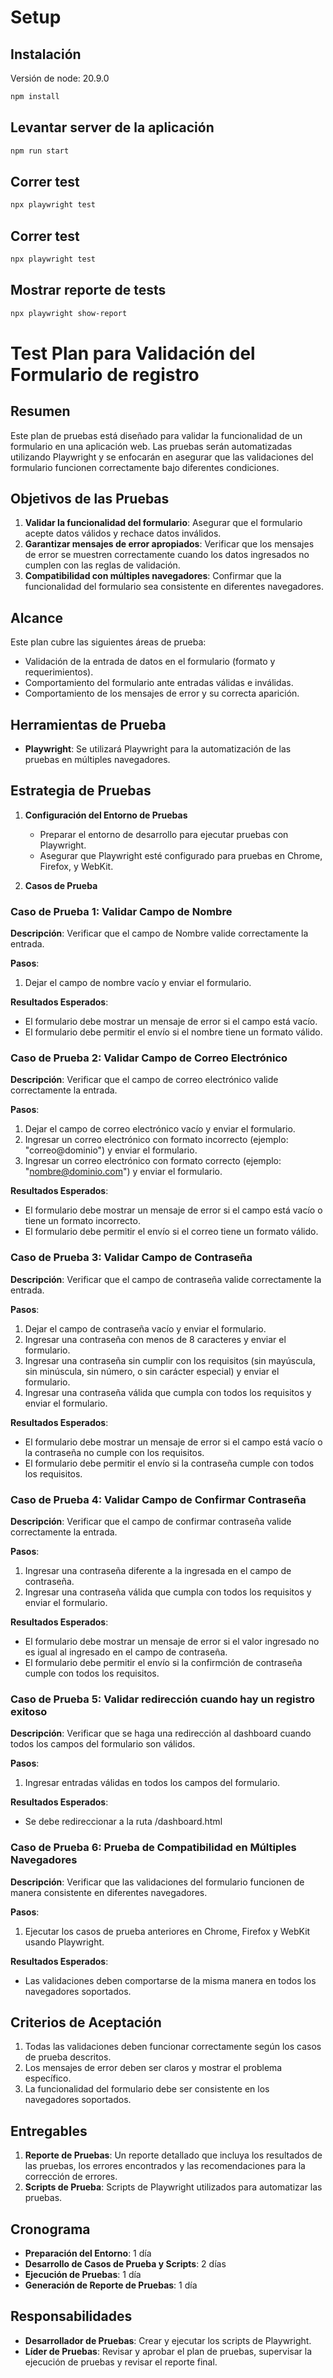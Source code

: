 # Setup

## Instalación

Versión de node: 20.9.0

```bash
npm install
```

## Levantar server de la aplicación

```bash
npm run start
```

## Correr test

```bash
npx playwright test
```

## Correr test

```bash
npx playwright test
```

## Mostrar reporte de tests

```bash
npx playwright show-report
```

# Test Plan para Validación del Formulario de registro

## Resumen

Este plan de pruebas está diseñado para validar la funcionalidad de un formulario en una aplicación web. Las pruebas serán automatizadas utilizando Playwright y se enfocarán en asegurar que las validaciones del formulario funcionen correctamente bajo diferentes condiciones.

## Objetivos de las Pruebas

1. **Validar la funcionalidad del formulario**: Asegurar que el formulario acepte datos válidos y rechace datos inválidos.
2. **Garantizar mensajes de error apropiados**: Verificar que los mensajes de error se muestren correctamente cuando los datos ingresados no cumplen con las reglas de validación.
3. **Compatibilidad con múltiples navegadores**: Confirmar que la funcionalidad del formulario sea consistente en diferentes navegadores.

## Alcance

Este plan cubre las siguientes áreas de prueba:

- Validación de la entrada de datos en el formulario (formato y requerimientos).
- Comportamiento del formulario ante entradas válidas e inválidas.
- Comportamiento de los mensajes de error y su correcta aparición.

## Herramientas de Prueba

- **Playwright**: Se utilizará Playwright para la automatización de las pruebas en múltiples navegadores.

## Estrategia de Pruebas

1. **Configuración del Entorno de Pruebas**

   - Preparar el entorno de desarrollo para ejecutar pruebas con Playwright.
   - Asegurar que Playwright esté configurado para pruebas en Chrome, Firefox, y WebKit.

2. **Casos de Prueba**

### Caso de Prueba 1: Validar Campo de Nombre

**Descripción**: Verificar que el campo de Nombre valide correctamente la entrada.

**Pasos**:

1. Dejar el campo de nombre vacío y enviar el formulario.

**Resultados Esperados**:

- El formulario debe mostrar un mensaje de error si el campo está vacío.
- El formulario debe permitir el envío si el nombre tiene un formato válido.

### Caso de Prueba 2: Validar Campo de Correo Electrónico

**Descripción**: Verificar que el campo de correo electrónico valide correctamente la entrada.

**Pasos**:

1. Dejar el campo de correo electrónico vacío y enviar el formulario.
2. Ingresar un correo electrónico con formato incorrecto (ejemplo: "correo@dominio") y enviar el formulario.
3. Ingresar un correo electrónico con formato correcto (ejemplo: "nombre@dominio.com") y enviar el formulario.

**Resultados Esperados**:

- El formulario debe mostrar un mensaje de error si el campo está vacío o tiene un formato incorrecto.
- El formulario debe permitir el envío si el correo tiene un formato válido.

### Caso de Prueba 3: Validar Campo de Contraseña

**Descripción**: Verificar que el campo de contraseña valide correctamente la entrada.

**Pasos**:

1. Dejar el campo de contraseña vacío y enviar el formulario.
2. Ingresar una contraseña con menos de 8 caracteres y enviar el formulario.
3. Ingresar una contraseña sin cumplir con los requisitos (sin mayúscula, sin minúscula, sin número, o sin carácter especial) y enviar el formulario.
4. Ingresar una contraseña válida que cumpla con todos los requisitos y enviar el formulario.

**Resultados Esperados**:

- El formulario debe mostrar un mensaje de error si el campo está vacío o la contraseña no cumple con los requisitos.
- El formulario debe permitir el envío si la contraseña cumple con todos los requisitos.

### Caso de Prueba 4: Validar Campo de Confirmar Contraseña

**Descripción**: Verificar que el campo de confirmar contraseña valide correctamente la entrada.

**Pasos**:

1. Ingresar una contraseña diferente a la ingresada en el campo de contraseña.
2. Ingresar una contraseña válida que cumpla con todos los requisitos y enviar el formulario.

**Resultados Esperados**:

- El formulario debe mostrar un mensaje de error si el valor ingresado no es igual al ingresado en el campo de contraseña.
- El formulario debe permitir el envío si la confirmción de contraseña cumple con todos los requisitos.

### Caso de Prueba 5: Validar redirección cuando hay un registro exitoso

**Descripción**: Verificar que se haga una redirección al dashboard cuando todos los campos del formulario son válidos.

**Pasos**:

1. Ingresar entradas válidas en todos los campos del formulario.

**Resultados Esperados**:

- Se debe redireccionar a la ruta /dashboard.html

### Caso de Prueba 6: Prueba de Compatibilidad en Múltiples Navegadores

**Descripción**: Verificar que las validaciones del formulario funcionen de manera consistente en diferentes navegadores.

**Pasos**:

1. Ejecutar los casos de prueba anteriores en Chrome, Firefox y WebKit usando Playwright.

**Resultados Esperados**:

- Las validaciones deben comportarse de la misma manera en todos los navegadores soportados.

## Criterios de Aceptación

1. Todas las validaciones deben funcionar correctamente según los casos de prueba descritos.
2. Los mensajes de error deben ser claros y mostrar el problema específico.
3. La funcionalidad del formulario debe ser consistente en los navegadores soportados.

## Entregables

1. **Reporte de Pruebas**: Un reporte detallado que incluya los resultados de las pruebas, los errores encontrados y las recomendaciones para la corrección de errores.
2. **Scripts de Prueba**: Scripts de Playwright utilizados para automatizar las pruebas.

## Cronograma

- **Preparación del Entorno**: 1 día
- **Desarrollo de Casos de Prueba y Scripts**: 2 días
- **Ejecución de Pruebas**: 1 día
- **Generación de Reporte de Pruebas**: 1 día

## Responsabilidades

- **Desarrollador de Pruebas**: Crear y ejecutar los scripts de Playwright.
- **Líder de Pruebas**: Revisar y aprobar el plan de pruebas, supervisar la ejecución de pruebas y revisar el reporte final.
